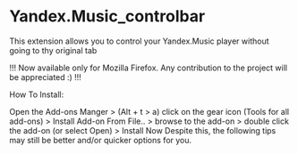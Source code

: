 # Yandex.Music_controlbar

This extension allows you to control your Yandex.Music player without going to thу original tab

!!! Now available only for Mozilla Firefox. Any contribution to the project will be appreciated :) !!!

How To Install:

Open the Add-ons Manger > (Alt + t > a) click on the gear icon (Tools for all add-ons) > Install Add-on From File.. > browse to the add-on > double click the add-on (or select Open) > Install Now
Despite this, the following tips may still be better and/or quicker options for you. 
